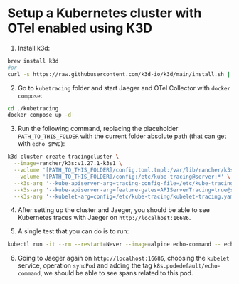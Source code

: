 # Setup a Kubernetes cluster with OTel enabled using K3D

1. Install k3d:

```sh
brew install k3d
#or
curl -s https://raw.githubusercontent.com/k3d-io/k3d/main/install.sh | bash
```

2. Go to `kubetracing` folder and start Jaeger and OTel Collector with `docker compose`:

```sh
cd ./kubetracing
docker compose up -d
```

3. Run the following command, replacing the placeholder `PATH_TO_THIS_FOLDER` with the current folder absolute path (that can get with `echo $PWD`):
```sh
k3d cluster create tracingcluster \
  --image=rancher/k3s:v1.27.1-k3s1 \
  --volume '[PATH_TO_THIS_FOLDER]/config.toml.tmpl:/var/lib/rancher/k3s/agent/etc/containerd/config.toml.tmpl@server:*' \
  --volume '[PATH_TO_THIS_FOLDER]/config:/etc/kube-tracing@server:*' \
  --k3s-arg '--kube-apiserver-arg=tracing-config-file=/etc/kube-tracing/apiserver-tracing.yaml@server:*' \
  --k3s-arg '--kube-apiserver-arg=feature-gates=APIServerTracing=true@server:*' \
  --k3s-arg '--kubelet-arg=config=/etc/kube-tracing/kubelet-tracing.yaml@server:*'
```

4. After setting up the cluster and Jaeger, you should be able to see Kubernetes traces with Jaeger on `http://localhost:16686`.

5. A single test that you can do is to run: 

```sh
kubectl run -it --rm --restart=Never --image=alpine echo-command -- echo hi
```

6. Going to Jaeger again on `http://localhost:16686`, choosing the `kubelet` service, operation `syncPod` and adding the tag `k8s.pod=default/echo-command`, we should be able to see spans related to this pod.
